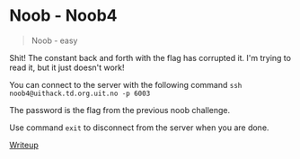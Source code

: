 # Noob - Noob4

> Noob - easy

Shit! The constant back and forth with the flag has corrupted it. I'm trying to read it, but it just doesn't work!

You can connect to the server with the following command `ssh noob4@uithack.td.org.uit.no -p 6003`

The password is the flag from the previous noob challenge.

Use command `exit` to disconnect from the server when you are done.

[Writeup](writeup/writeup.md)
